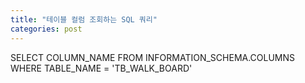 ```yaml
---
title: "테이블 컬럼 조회하는 SQL 쿼리"
categories: post
---
```


SELECT COLUMN_NAME
FROM INFORMATION_SCHEMA.COLUMNS
WHERE TABLE_NAME = 'TB_WALK_BOARD'